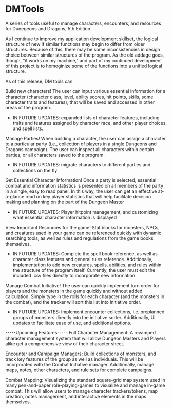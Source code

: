 # DMTools
A series of tools useful to manage characters, encounters, and resources for Dunegeons and Dragons, 5th Edition

As I continue to improve my application development skillset, the logical structure of new if similar functions may begin to differ
from older structures. Because of this, there may be some inconsistencies in design choice between similar structures of the program.
As the old addage goes, though, "it works on my machine," and part of my continued development of this project is to homoginize some
of the functions into a unified logical structure.

As of this release, DM tools can:

Build new characters! The user can input various essential information for a character (character class, level, ability scores, hit points,
skills, some character traits and features), that will be saved and accessed in other areas of the program. 
- IN FUTURE UPDATES: expanded lists of character features, including traits and features assigned by character race, and other 
player choices, and spell lists.

Manage Parties! When building a character, the user can assign a character to a particular party (i.e., collection of players in a single
Dungeons and Dragons campaign). The user can inspect all characters within certain parties, or all characters saved to the program.
- IN FUTURE UPDATES: migrate characters to different parties and collections on the fly

Get Essential Character Information! Once a party is selected, essential combat and information statistics is presented on all members
of the party in a single, easy to read panel. In this way, the user can get an effective at-a-glance read on key player statistics
that will help facilitate decision making and planning on the part of the Dungeon Master
- IN FUTURE UPDATES: Player hitpoint management, and customizing what essential character information is displayed

View Important Resources for the game! Stat blocks for monsters, NPCs, and creatures used in your game can be referenced quickly
with dynamic searching tools, as well as rules and regulations from the game books themselves.
- IN FUTURE UPDATES: Complete the spell book reference, as well as character class features and general rules reference. Additionally,
implementation to add new creatures, spells, abilities, and rules within the structure of the program itself. Currently, the user must 
edit the included .csv files directly to incorporate new information

Manage Combat Initiative! The user can quickly implement turn order for players and the monsters in the game quickly and without added
calculation. Simply type in the rolls for each character (and the monsters in the combat), and the tracker will sort this list into
initiative order. 
- IN FUTURE UPDATES: Implement encounter collections, i.e. preplanned groups of monsters directly into the initiative sorter.
Additionally, UI updates to facilitate ease of use, and additional options.

-----Upcoming Features-----
Full Character Management: A revamped character management system that will allow Dungeon Masters and Players alike get a 
comprehensive view of their character sheet. 

Encounter and Campaign Managers: Build collections of monsters, and track key features of the group as well as individuals.
This will be incorporated with the Combat Initiative manager. Additionally, manage maps, notes, other characters, and rule sets
for complete campaigns.

Combat Mapping: Visualizing the standard square-grid map system used in many pen-and-paper role-playing-games to visualize
and manage in-game combat. This will allow users to manage character trackers/tokens, map creation, notes management, and 
interactive elements in the maps themselves.

